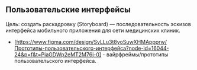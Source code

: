 ## Пользовательские интерфейсы
Цель:  создать раскадровку (Storyboard) — последовательность эскизов интерфейса мобильного приложения для сети медицинских клиник.
- [https://www.figma.com/design/SvLLu3t8yoSuwXHMAppprw/Прототипы-пользовательского-интерфейса?node-id=16044-24&p=f&t=PiaGDWp2eMT2M76j-0] - вайрфреймы/прототипы пользовательского интерфейса.
